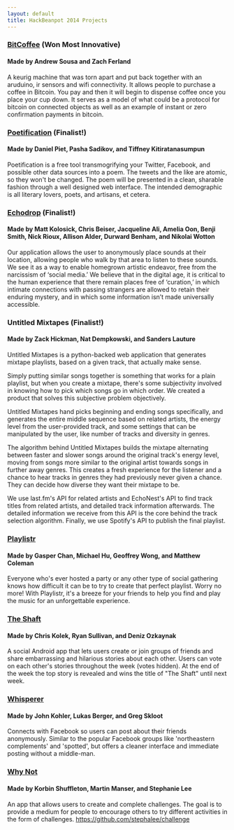 ```yaml
---
layout: default
title: HackBeanpot 2014 Projects
---
```


### [BitCoffee](http://coffeehack.herokuapp.com/) (Won Most Innovative) ###
#### Made by Andrew Sousa and Zach Ferland ####

A keurig machine that was torn apart and put back together with an aruduino, ir
sensors and wifi connectivity. It allows people to purchase a coffee in Bitcoin.
You pay and then it will begin to dispense coffee once you place your cup down.
It serves as a model of what could be a protocol for bitcoin on connected
objects as well as an example of instant or zero confirmation payments in
bitcoin.

### [Poetification](https://www.github.com/pietdaniel/poetification) (Finalist!) ###
#### Made by Daniel Piet, Pasha Sadikov, and Tiffney Kitiratanasumpun ####

Poetification is a free tool transmogrifying your Twitter, Facebook, and possible other data sources into a poem. The tweets and the like are atomic, so they won't be changed. The poem will be presented in a clean, sharable fashion through a well designed web interface. The intended demographic is all literary lovers, poets, and artisans, et cetera. 

### [Echodrop](https://github.com/nickr500/echodrop) (Finalist!) ###
#### Made by Matt Kolosick, Chris Beiser, Jacqueline Ali, Amelia Oon, Benji Smith, Nick Rioux, Allison Alder, Durward Benham, and Nikolai Wotton ####

Our application allows the user to anonymously place sounds at their location, allowing people who walk by that area to listen to these sounds. We see it as a way to enable homegrown artistic endeavor, free from the narcissism of ‘social media.’ We believe that in the digital age, it is critical to the human experience that there remain places free of ‘curation,’ in which intimate connections with passing strangers are allowed to retain their enduring mystery, and in which some information isn’t made universally accessible.

### Untitled Mixtapes (Finalist!) ###
#### Made by Zack Hickman, Nat Dempkowski, and Sanders Lauture ####

Untitled Mixtapes is a python-backed web application that generates mixtape playlists, based on a given track, that actually make sense. 

Simply putting similar songs together is something that works for a plain playlist, but when you create a mixtape, there's some subjectivity involved in knowing how to pick which songs go in which order. We created a product that solves this subjective problem objectively.

Untitled Mixtapes hand picks beginning and ending songs specifically, and generates the entire middle sequence based on related artists, the energy level from the user-provided track, and some settings that can be manipulated by the user, like number of tracks and diversity in genres.

The algorithm behind Untitled Mixtapes builds the mixtape alternating between faster and slower songs around the original track's energy level, moving from songs more similar to the original artist towards songs in further away genres. This creates a fresh experience for the listener and a chance to hear tracks in genres they had previously never given a chance. They can decide how diverse they want their mixtape to be.

We use last.fm's API for related artists and EchoNest's API to find track titles from related artists, and detailed track information afterwards. The detailed information we receive from this API is the core behind the track selection algorithm. Finally, we use Spotify's API to publish the final playlist.

### [Playlistr](https://github.com/hustheman/playlistmaker) ###
#### Made by Gasper Chan, Michael Hu, Geoffrey Wong, and Matthew Coleman #### 

Everyone who's ever hosted a party or any other type of social gathering knows how difficult it can be to try to create that perfect playlist. Worry no more! With Playlistr, it's a breeze for your friends to help you find and play the music for an unforgettable experience.

### [The Shaft](https://github.com/ckolek/shaft/) ###
#### Made by Chris Kolek, Ryan Sullivan, and Deniz Ozkaynak ####

A social Android app that lets users create or join groups of friends and share embarrassing and hilarious stories about each other. Users can vote on each other's stories throughout the week (votes hidden). At the end of the week the top story is revealed and wins the title of "The Shaft" until next week.

### [Whisperer](http://whisperer.herokuapp.com/) ###
#### Made by John Kohler, Lukas Berger, and Greg Skloot ####

Connects with Facebook so users can post about their friends anonymously. Similar to the popular Facebook groups like 'northeastern complements' and 'spotted', but offers a cleaner interface and immediate posting without a middle-man.

### [Why Not](https://github.com/stephalee/challenge) ###
#### Made by Korbin Shuffleton, Martin Manser, and Stephanie Lee ####

An app that allows users to create and complete challenges. The goal is to provide a medium for people to encourage others to try different activities in the form of challenges.   https://github.com/stephalee/challenge